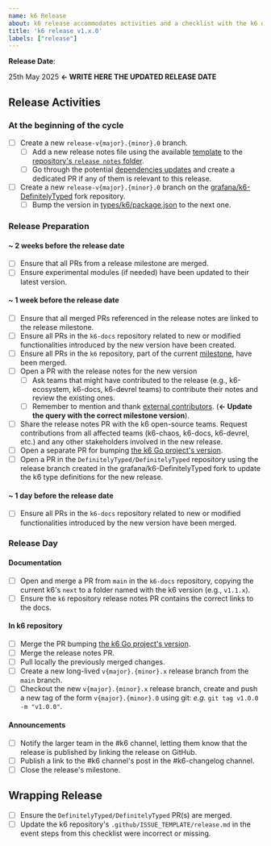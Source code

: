 ```yaml
---
name: k6 Release
about: k6 release accommodates activities and a checklist with the k6 open-source release process.
title: 'k6 release v1.x.0'
labels: ["release"]
---
```


**Release Date**:

25th May 2025 **<- WRITE HERE THE UPDATED RELEASE DATE**

## Release Activities

### At the beginning of the cycle

- [ ] Create a new `release-v{major}.{minor}.0` branch.
    - [ ] Add a new release notes file using the available [template](https://github.com/grafana/k6/blob/master/release%20notes/template.md) to the [repository's `release notes` folder](https://github.com/grafana/k6/blob/master/release%20notes).
    - [ ] Go through the potential [dependencies updates](https://github.com/grafana/k6/blob/master/Dependencies.md) and create a dedicated PR if any of them is relevant to this release.
- [ ] Create a new `release-v{major}.{minor}.0` branch on the [grafana/k6-DefinitelyTyped](https://github.com/grafana/k6-DefinitelyTyped) fork repository.
    - [ ] Bump the version in [types/k6/package.json](https://github.com/grafana/k6-DefinitelyTyped/blob/master/types/k6/package.json#L4) to the next one.

### Release Preparation

#### ~ 2 weeks before the release date

- [ ] Ensure that all PRs from a release milestone are merged.
- [ ] Ensure experimental modules (if needed) have been updated to their latest version.

#### ~ 1 week before the release date

- [ ] Ensure that all merged PRs referenced in the release notes are linked to the release milestone.
- [ ] Ensure all PRs in the `k6-docs` repository related to new or modified functionalities introduced by the new version have been created.
- [ ] Ensure all PRs in the `k6` repository, part of the current [milestone](https://github.com/grafana/k6/milestones), have been merged.
- [ ] Open a PR with the release notes for the new version
  - [ ] Ask teams that might have contributed to the release (e.g., k6-ecosystem, k6-docs, k6-devrel teams) to contribute their notes and review the existing ones.
  - [ ] Remember to mention and thank [external contributors](https://github.com/search?q=user%3Agrafana+repo%3Ak6+milestone%3A%22v0.51.0%22+-author%3Amstoykov+-author%3Aoleiade+-author%3Ana--+-author%3Acodebien+-author%3Aolegbespalov+-author%3Aandrewslotin+-author%3Ajoanlopez+-author%3Aankur22+-author%3Ainancgumus+-author%3Aszkiba+-author%3Adependabot%5Bbot%5D&type=pullrequests). (**<- Update the query with the correct milestone version**).
- [ ] Share the release notes PR with the k6 open-source teams. Request contributions from all affected teams (k6-chaos, k6-docs, k6-devrel, etc.) and any other stakeholders involved in the new release.
- [ ] Open a separate PR for bumping [the k6 Go project's version](https://github.com/grafana/k6/blob/master/internal/build/version.go#L6).
- [ ] Open a PR in the `DefinitelyTyped/DefinitelyTyped` repository using the release branch created in the grafana/k6-DefinitelyTyped fork to update the k6 type definitions for the new release.

#### ~ 1 day before the release date

- [ ] Ensure all PRs in the `k6-docs` repository related to new or modified functionalities introduced by the new version have been merged.

### Release Day

#### Documentation

- [ ] Open and merge a PR from `main` in the `k6-docs` repository, copying the current k6's `next` to a folder named with the k6 version (e.g., `v1.1.x`).
- [ ] Ensure the `k6` repository release notes PR contains the correct links to the docs.

#### In k6 repository

- [ ] Merge the PR bumping [the k6 Go project's version](https://github.com/grafana/k6/blob/master/lib/consts/consts.go#L11-L12).
- [ ] Merge the release notes PR.
- [ ] Pull locally the previously merged changes.
- [ ] Create a new long-lived `v{major}.{minor}.x` release branch from the `main` branch.
- [ ] Checkout the new `v{major}.{minor}.x` release branch, create and push a new tag of the form `v{major}.{minor}.0` using git: _e.g._ `git tag v1.0.0 -m "v1.0.0"`.

#### Announcements

- [ ] Notify the larger team in the #k6 channel, letting them know that the release is published by linking the release on GitHub.
- [ ] Publish a link to the #k6 channel's post in the #k6-changelog channel.
- [ ] Close the release's milestone.

## Wrapping Release

- [ ] Ensure the `DefinitelyTyped/DefinitelyTyped` PR(s) are merged.
- [ ] Update the k6 repository's `.github/ISSUE_TEMPLATE/release.md` in the event steps from this checklist were incorrect or missing.
